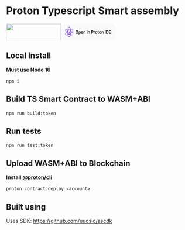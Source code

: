 # Proton Typescript Smart assembly

<a href="https://gitpod.io/#https://github.com/ProtonProtocol/proton-ts-assembly">
    <img align="left" width="150" height="45" src="https://gitpod.io/button/open-in-gitpod.svg"></img>
</a>

<a href="https://protonide.com">
    <img align="center" width="150" height="45" src="./button_protonide.svg"></img>
</a>

<br/>
<!-- [![Open in Proton IDE](https://gitpod.io/button/open-in-gitpod.svg)](https://protonide.com) -->


## Local Install
**Must use Node 16**

```
npm i
```


## Build TS Smart Contract to WASM+ABI
```
npm run build:token
```

## Run tests
```
npm run test:token
```

## Upload WASM+ABI to Blockchain

**Install [@proton/cli](https://github.com/ProtonProtocol/proton-cli)**

```
proton contract:deploy <account>
```

## Built using
Uses SDK: https://github.com/uuosio/ascdk
